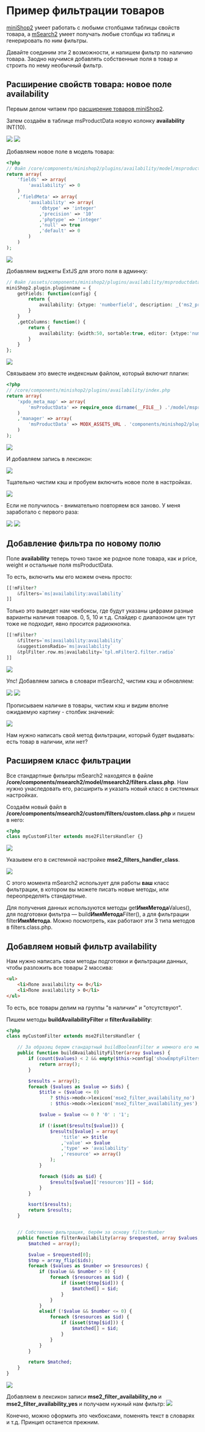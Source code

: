 # Пример фильтрации товаров

[miniShop2][1] умеет работать с любыми столбцами таблицы свойств товара, а [mSearch2][2] умеет получать любые столбцы из таблиц и генерировать по ним фильтры.

Давайте соединим эти 2 возможности, и напишем фильтр по наличию товара. Заодно научимся добавлять собственные поля в товар и строить по нему необычный фильтр.

## Расширение свойств товара: новое поле availability

Первым делом читаем про [расширение товаров miniShop2][3].

Затем создаём в таблице msProductData новую колонку **availability** INT(10).

[![](https://file.modx.pro/files/5/0/b/50b2b7853493cc3e400ffc7719ce7a72s.jpg)](https://file.modx.pro/files/5/0/b/50b2b7853493cc3e400ffc7719ce7a72.png)
[![](https://file.modx.pro/files/6/2/6/6262c3163e205ef7f7bccce915014492s.jpg)](https://file.modx.pro/files/6/2/6/6262c3163e205ef7f7bccce915014492.png)

Добавляем новое поле в модель товара:

```php
<?php
// Файл /core/components/minishop2/plugins/availability/model/msproductdata.map.inc.php
return array(
    'fields' => array(
        'availability' => 0
    )
    ,'fieldMeta' => array(
        'availability' => array(
            'dbtype' => 'integer'
            ,'precision' => '10'
            ,'phptype' => 'integer'
            ,'null' => true
            ,'default' => 0
        )
    )
);
```

[![](https://file.modx.pro/files/8/0/0/800be6cb587629b2480883f9e0c69ce4s.jpg)](https://file.modx.pro/files/8/0/0/800be6cb587629b2480883f9e0c69ce4.png)

Добавляем виджеты ExtJS для этого поля в админку:

```php
// Файл /assets/components/minishop2/plugins/availability/msproductdata.js
miniShop2.plugin.pluginname = {
    getFields: function(config) {
        return {
            availability: {xtype: 'numberfield', description: _('ms2_product_availability_help')}
        }
    }
    ,getColumns: function() {
        return {
            availability: {width:50, sortable:true, editor: {xtype:'numberfield'}}
        }
    }
};
```

[![](https://file.modx.pro/files/9/0/a/90a03e1b6ab23fc57913f821e54bdecfs.jpg)](https://file.modx.pro/files/9/0/a/90a03e1b6ab23fc57913f821e54bdecf.png)

Связываем это вместе индексным файлом, который включит плагин:

```php
<?php
// /core/components/minishop2/plugins/availability/index.php
return array(
    'xpdo_meta_map' => array(
        'msProductData' => require_once dirname(__FILE__) .'/model/msproductdata.map.inc.php'
    )
    ,'manager' => array(
        'msProductData' => MODX_ASSETS_URL . 'components/minishop2/plugins/availability/msproductdata.js'
    )
);
```

[![](https://file.modx.pro/files/d/e/0/de08c7b92662cf8f349a8761bb19e009s.jpg)](https://file.modx.pro/files/d/e/0/de08c7b92662cf8f349a8761bb19e009.png)

И добавляем запись в лексикон:

[![](https://file.modx.pro/files/d/b/c/dbc0d8f29d135e559ad052c244f335f0s.jpg)](https://file.modx.pro/files/d/b/c/dbc0d8f29d135e559ad052c244f335f0.png)

Тщательно чистим кэш и пробуем включить новое поле в настройках.

[![](https://file.modx.pro/files/1/2/4/124a4466e092bd4340662c7783bc2be5s.jpg)](https://file.modx.pro/files/1/2/4/124a4466e092bd4340662c7783bc2be5.png)

Если не получилось - внимательно повторяем вся заново. У меня заработало с первого раза:

[![](https://file.modx.pro/files/a/9/7/a97179f499ce5eb0329c56860c005bb2s.jpg)](https://file.modx.pro/files/a/9/7/a97179f499ce5eb0329c56860c005bb2.png)
[![](https://file.modx.pro/files/a/8/a/a8ad101ebe4d170ca92c7bfd1f563674s.jpg)](https://file.modx.pro/files/a/8/a/a8ad101ebe4d170ca92c7bfd1f563674.png)

## Добавление фильтра по новому полю

Поле **availability** теперь точно такое же родное поле товара, как и price, weight и остальные поля msProductData.

То есть, включить мы его можем очень просто:

```php
[[!mFilter?
    &filters=`ms|availability:availability`
]]
```

Только это выведет нам чекбоксы, где будут указаны цифрами разные варианты наличия товаров. 0, 5, 10 и т.д.
Слайдер с диапазоном цен тут тоже не подходит, явно просится радиокнопка.

```php
[[!mFilter?
    &filters=`ms|availability:availability`
    &suggestionsRadio=`ms|availability`
    &tplFilter.row.ms|availability=`tpl.mFilter2.filter.radio`
]]
```

[![](https://file.modx.pro/files/0/5/d/05dc53a3bc715b00efa89be498b8b0f3s.jpg)](https://file.modx.pro/files/0/5/d/05dc53a3bc715b00efa89be498b8b0f3.png)

Упс! Добавляем запись в словари mSearch2, чистим кэш и обновляем:

[![](https://file.modx.pro/files/7/2/4/72429ab995d21fd5447f74e21ee1d7c3s.jpg)](https://file.modx.pro/files/7/2/4/72429ab995d21fd5447f74e21ee1d7c3.png)
[![](https://file.modx.pro/files/e/1/1/e11843246e354e562123930f42f25739s.jpg)](https://file.modx.pro/files/e/1/1/e11843246e354e562123930f42f25739.png)

Прописываем наличие в товары, чистим кэш и видим вполне ожидаемую картину - столбик значений:

[![](https://file.modx.pro/files/3/7/6/376b75e579f656a1a2bef073f466cbe0s.jpg)](https://file.modx.pro/files/3/7/6/376b75e579f656a1a2bef073f466cbe0.png)

Нам нужно написать свой метод фильтрации, который будет выдавать: есть товар в наличии, или нет?

## Расширяем класс фильтрации

Все стандартные фильтры mSearch2 находятся в файле **/core/components/msearch2/model/msearch2/filters.class.php**.
Нам нужно унаследовать его, расширить и указать новый класс в системных настройках.

Создаём новый файл в **/core/components/msearch2/custom/filters/custom.class.php** и пишем в него:

```php
<?php
class myCustomFilter extends mse2FiltersHandler {}
```

[![](https://file.modx.pro/files/c/e/1/ce1b59d8e489e9ec87fa2f4b5b937d3fs.jpg)](https://file.modx.pro/files/c/e/1/ce1b59d8e489e9ec87fa2f4b5b937d3f.png)

Указывем его в системной настройке **mse2_filters_handler_class**.

[![](https://file.modx.pro/files/4/1/e/41ef22830e9c9d4a916ba02c79acfafds.jpg)](https://file.modx.pro/files/4/1/e/41ef22830e9c9d4a916ba02c79acfafd.png)

С этого момента mSearch2 использует для работы **ваш** класс фильтрации, в котором вы можете писать новые методы, или переопределять стандартные.

Для получения данных используются методы get**ИмяМетода**Values(), для подготовки фильтра — build**ИмяМетода**Filter(), а для фильтрации filter**ИмяМетода**. Можно посмотреть, как работают эти 3 типа методов в filters.class.php.

## Добавляем новый фильтр availability

Нам нужно написать свои методы подготовки и фильтрации данных, чтобы разложить все товары 2 массива:

```html
<ul>
    <li>Поле availability <= 0</li>
    <li>Поле availability > 0</li>
</ul>
```

То есть, все товары делим на группы "в наличии" и "отсутствуют".

Пишем методы **buildAvailabilityFilter** и **filterAvailability**:

```php
<?php
class myCustomFilter extends mse2FiltersHandler {

    // За образец берем стандартный buildBooleanFilter и немного его меняем
    public function buildAvailabilityFilter(array $values) {
        if (count($values) < 2 && empty($this->config['showEmptyFilters'])) {
            return array();
        }

        $results = array();
        foreach ($values as $value => $ids) {
            $title = ($value <= 0)
                ? $this->modx->lexicon('mse2_filter_availability_no')
                : $this->modx->lexicon('mse2_filter_availability_yes');

            $value = $value <= 0 ? '0' : '1';

            if (!isset($results[$value])) {
                $results[$value] = array(
                    'title' => $title
                    ,'value' => $value
                    ,'type' => 'availability'
                    ,'resource' => array()
                );
            }

            foreach ($ids as $id) {
                $results[$value]['resources'][] = $id;
            }
        }

        ksort($results);
        return $results;
    }


    // Собственно фильтрация, берём за основу filterNumber
    public function filterAvailability(array $requested, array $values, array $ids) {
        $matched = array();

        $value = $requested[0];
        $tmp = array_flip($ids);
        foreach ($values as $number => $resources) {
            if ($value && $number > 0) {
                foreach ($resources as $id) {
                    if (isset($tmp[$id])) {
                        $matched[] = $id;
                    }
                }
            }
            elseif (!$value && $number <= 0) {
                foreach ($resources as $id) {
                    if (isset($tmp[$id])) {
                        $matched[] = $id;
                    }
                }
            }
        }

        return $matched;
    }
}
```

[![](https://file.modx.pro/files/3/c/5/3c5f44865b879243f4f9ca2d7be16bd2s.jpg)](https://file.modx.pro/files/3/c/5/3c5f44865b879243f4f9ca2d7be16bd2.png)

Добавляем в лексикон записи **mse2_filter_availability_no** и **mse2_filter_availability_yes** и получаем нужный нам фильтр:
[![](https://file.modx.pro/files/4/e/b/4eb544d494a4a7e9b47fde7e938b6dd7s.jpg)](https://file.modx.pro/files/4/e/b/4eb544d494a4a7e9b47fde7e938b6dd7.png)

Конечно, можно оформить это чекбоксами, поменять текст в словарях и т.д. Принцип останется прежним.

[1]: /components/minishop2/
[2]: /components/03_mSearch2/
[3]: /components/minishop2/development/product-plugins
